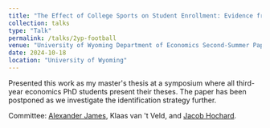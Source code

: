```yaml
---
title: "The Effect of College Sports on Student Enrollment: Evidence from a 1982 Media-Sharing Agreement"
collection: talks
type: "Talk"
permalink: /talks/2yp-football
venue: "University of Wyoming Department of Economics Second-Summer Paper Symposium"
date: 2024-10-18
location: "University of Wyoming"
---
```


Presented this work as my master's thesis at a symposium where all third-year economics PhD students present their theses. The paper has been postponed as we investigate the identification strategy further.

Committee: [Alexander James](https://www.alexandergjames.com/), Klaas van 't Veld, and [Jacob Hochard](https://www.jacobhochard.com/).
